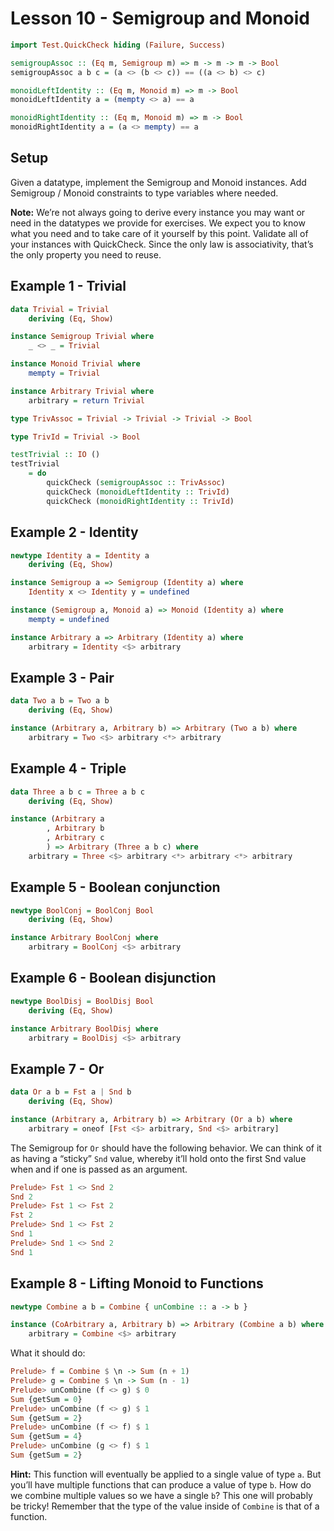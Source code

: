 # Lesson 10 - Semigroup and Monoid

```haskell
import Test.QuickCheck hiding (Failure, Success)

semigroupAssoc :: (Eq m, Semigroup m) => m -> m -> m -> Bool
semigroupAssoc a b c = (a <> (b <> c)) == ((a <> b) <> c)

monoidLeftIdentity :: (Eq m, Monoid m) => m -> Bool
monoidLeftIdentity a = (mempty <> a) == a

monoidRightIdentity :: (Eq m, Monoid m) => m -> Bool
monoidRightIdentity a = (a <> mempty) == a
```

## Setup

Given a datatype, implement the Semigroup and Monoid instances. Add Semigroup / Monoid constraints to type variables where needed.

**Note:** We’re not always going to derive every instance you may want or need in the datatypes we provide for exercises. We expect you to know what you need and to take care of it yourself by this point.
Validate all of your instances with QuickCheck. Since the only law is associativity, that’s the only property you need to reuse.

## Example 1 - Trivial

```haskell
data Trivial = Trivial
    deriving (Eq, Show)

instance Semigroup Trivial where
    _ <> _ = Trivial

instance Monoid Trivial where
    mempty = Trivial

instance Arbitrary Trivial where
    arbitrary = return Trivial

type TrivAssoc = Trivial -> Trivial -> Trivial -> Bool

type TrivId = Trivial -> Bool

testTrivial :: IO ()
testTrivial
    = do
        quickCheck (semigroupAssoc :: TrivAssoc)
        quickCheck (monoidLeftIdentity :: TrivId)
        quickCheck (monoidRightIdentity :: TrivId)
```

## Example 2 - Identity

```haskell
newtype Identity a = Identity a
    deriving (Eq, Show)

instance Semigroup a => Semigroup (Identity a) where
    Identity x <> Identity y = undefined

instance (Semigroup a, Monoid a) => Monoid (Identity a) where
    mempty = undefined

instance Arbitrary a => Arbitrary (Identity a) where
    arbitrary = Identity <$> arbitrary
```

## Example 3 - Pair

```haskell
data Two a b = Two a b
    deriving (Eq, Show)

instance (Arbitrary a, Arbitrary b) => Arbitrary (Two a b) where
    arbitrary = Two <$> arbitrary <*> arbitrary
```

## Example 4 - Triple

```haskell
data Three a b c = Three a b c
    deriving (Eq, Show)

instance (Arbitrary a
        , Arbitrary b
        , Arbitrary c
        ) => Arbitrary (Three a b c) where
    arbitrary = Three <$> arbitrary <*> arbitrary <*> arbitrary
```

## Example 5 - Boolean conjunction

```haskell
newtype BoolConj = BoolConj Bool
    deriving (Eq, Show)

instance Arbitrary BoolConj where
    arbitrary = BoolConj <$> arbitrary
```

## Example 6 - Boolean disjunction

```haskell
newtype BoolDisj = BoolDisj Bool
    deriving (Eq, Show)

instance Arbitrary BoolDisj where
    arbitrary = BoolDisj <$> arbitrary
```

## Example 7 - Or

```haskell
data Or a b = Fst a | Snd b
    deriving (Eq, Show)

instance (Arbitrary a, Arbitrary b) => Arbitrary (Or a b) where
    arbitrary = oneof [Fst <$> arbitrary, Snd <$> arbitrary]
```

The Semigroup for `Or` should have the following behavior. We can think of it as having a “sticky” `Snd` value, whereby it’ll hold onto the first Snd value when and if one is passed as an argument.

```haskell
Prelude> Fst 1 <> Snd 2
Snd 2
Prelude> Fst 1 <> Fst 2
Fst 2
Prelude> Snd 1 <> Fst 2
Snd 1
Prelude> Snd 1 <> Snd 2
Snd 1
```

## Example 8 - Lifting Monoid to Functions

```haskell
newtype Combine a b = Combine { unCombine :: a -> b }

instance (CoArbitrary a, Arbitrary b) => Arbitrary (Combine a b) where
    arbitrary = Combine <$> arbitrary
```

What it should do:

```haskell
Prelude> f = Combine $ \n -> Sum (n + 1)
Prelude> g = Combine $ \n -> Sum (n - 1)
Prelude> unCombine (f <> g) $ 0
Sum {getSum = 0}
Prelude> unCombine (f <> g) $ 1
Sum {getSum = 2}
Prelude> unCombine (f <> f) $ 1
Sum {getSum = 4}
Prelude> unCombine (g <> f) $ 1
Sum {getSum = 2}
```

**Hint:** This function will eventually be applied to a single value of type `a`. But you’ll have multiple functions that can produce a value of type `b`. How do we combine multiple values so we have a single `b`? This one will probably be tricky! Remember that the type of the value inside of `Combine` is that of a function.
